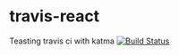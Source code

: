 # travis-react

Teasting travis ci with katma
[![Build Status](https://travis-ci.org/KiranSrikanta/travis-react.svg?branch=master)](https://travis-ci.org/KiranSrikanta/travis-react)
